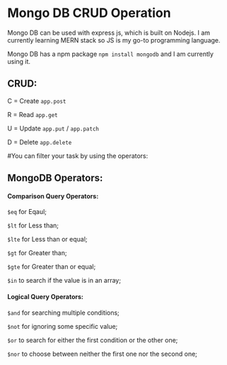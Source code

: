 # Mongo DB CRUD Operation

Mongo DB can be used with express js, which is built on Nodejs. I am currently learning MERN stack so JS is my go-to programming language.

﻿Mongo DB has a  npm package `﻿npm install mongodb` ﻿and I am currently using it.

##  CRUD:
C = Create `﻿app.post` 

R = Read `﻿app.get` 

U = Update `﻿app.put` / `﻿app.patch` 

D =  Delete `﻿app.delete` 

#You can filter your task by using the operators:

## MongoDB Operators:
#### Comparison Query Operators:
`﻿$eq`  for Eqaul;

`﻿$lt`  for Less than;

`﻿$lte`  for Less than or equal;

`﻿$gt` for Greater than;

`﻿$gte`  for Greater than or equal;

`﻿$in` to search if the value is in an array;

#### Logical Query Operators:
`﻿$and` for searching multiple conditions;

`﻿$not` for ignoring some specific value;

`﻿$or` to search for either the first condition or the other one;

`﻿$nor`  to choose between neither the first one nor the second one;



